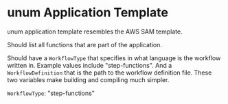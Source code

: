 # unum Application Template

unum application template resembles the AWS SAM template.

Should list all functions that are part of the application.

Should have a `WorkflowType` that specifies in what language is the workflow written in. Example values include "step-functions". And a `WorkflowDefinition` that is the path to the workflow definition file. These two variables make building and compiling much simpler.

`WorkflowType`: "step-functions"
